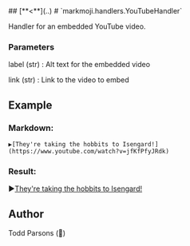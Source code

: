 <head><link rel='stylesheet' href='../style/style.css'></link></head>
## [**<**](..)
# `markmoji.handlers.YouTubeHandler`

Handler for an embedded YouTube video.

### Parameters
label (str)
:    Alt text for the embedded video

link (str)
:    Link to the video to embed

## Example
### Markdown:
```
▶️[They're taking the hobbits to Isengard!](https://www.youtube.com/watch?v=jfKfPfyJRdk)
```
### Result:
▶️[They're taking the hobbits to Isengard!](https://www.youtube.com/watch?v=jfKfPfyJRdk)

## Author
Todd Parsons (🦊)
